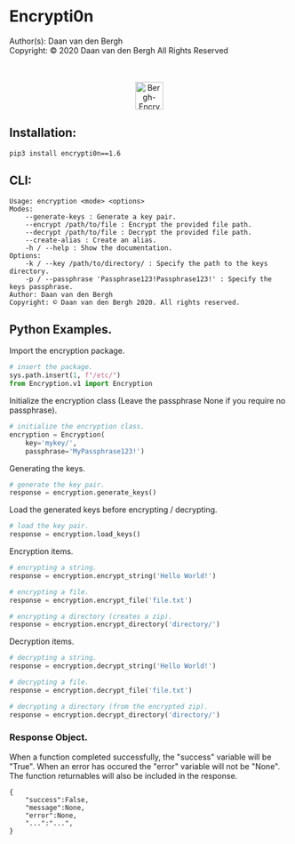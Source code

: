 # Encrypti0n
Author(s):  Daan van den Bergh<br>
Copyright:  © 2020 Daan van den Bergh All Rights Reserved<br>
<br>
<br>
<p align="center">
  <img src="https://github.com/vandenberghinc/storage/blob/master/images/logo.png?raw=true" alt="Bergh-Encryption" width="50"/>
</p>


## Installation:

	pip3 install encrypti0n==1.6

## CLI:
	Usage: encryption <mode> <options> 
	Modes:
		--generate-keys : Generate a key pair.
	    --encrypt /path/to/file : Encrypt the provided file path.
	    --decrypt /path/to/file : Decrypt the provided file path.
	    --create-alias : Create an alias.
	    -h / --help : Show the documentation.
	Options:
	    -k / --key /path/to/directory/ : Specify the path to the keys directory.
	    -p / --passphrase 'Passphrase123!Passphrase123!' : Specify the keys passphrase.
	Author: Daan van den Bergh 
	Copyright: © Daan van den Bergh 2020. All rights reserved.

## Python Examples.
Import the encryption package.
```python
# insert the package.
sys.path.insert(1, f"/etc/")
from Encryption.v1 import Encryption
```

Initialize the encryption class (Leave the passphrase None if you require no passphrase).
```python
# initialize the encryption class.
encryption = Encryption(
	key='mykey/',
	passphrase='MyPassphrase123!')
```

Generating the keys.
```python
# generate the key pair.
response = encryption.generate_keys()
```

Load the generated keys before encrypting / decrypting.
```python
# load the key pair.
response = encryption.load_keys()
```

Encryption items.
```python
# encrypting a string.
response = encryption.encrypt_string('Hello World!')

# encrypting a file.
response = encryption.encrypt_file('file.txt')

# encrypting a directory (creates a zip).
response = encryption.encrypt_directory('directory/')
```

Decryption items.
```python
# decrypting a string.
response = encryption.decrypt_string('Hello World!')

# decrypting a file.
response = encryption.decrypt_file('file.txt')

# decrypting a directory (from the encrypted zip).
response = encryption.decrypt_directory('directory/')
```

### Response Object.
When a function completed successfully, the "success" variable will be "True". When an error has occured the "error" variable will not be "None". The function returnables will also be included in the response.

	{
		"success":False,
		"message":None,
		"error":None,
		"...":"...",
	}